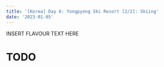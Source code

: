 ```yaml
---
title: '[Korea] Day 6: Yongpyong Ski Resort [2/2]: Skiing'
date: '2023-01-05'
---
```


INSERT FLAVOUR TEXT HERE

# TODO
